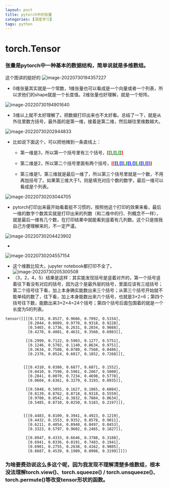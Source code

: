 ```yaml
---
layout: post
title: pytorch中的张量
categories: [深度学习]
tags: python
---
```


# torch.Tensor

### 张量是pytorch中一种基本的数据结构，简单说就是多维数组。

这个图讲的挺好的
![image-20220730194357227](/assets/img/pytorch.jpg)
* 0维张量其实就是一个常数，1维张量也可以看成是一个向量或者一个列表，所以求他们的shape就是一个长度值。2维张量也好理解，就是一个矩阵。

![image-20220730194901640](/assets/img/image-20220730194901640.png)

* 3维以上就不太好理解了。把数据打印出来也不太好看。总结了一下，就是从外往里数方括号，最外面的是第一维，接着是第二维，然后越往里维数越大。

![image-20220730202944833](/assets/img/image-20220730202944833.png)

* 比如说下面这个，可以把他摊到一条直线上：

  * 第一维是3，所以第一个括号里有三个括号，**<font color=red>[</font><font color=green>[]</font>,<font color=green>[]</font>,<font color=green>[]</font><font color=red>]</font>**
  * 第二维是2，所以第二个括号里面有两个括号，**<font color=red>[</font><font color=green>[</font><font color=blue>[]</font>,<font color=blue>[]</font><font color=green>]</font>,<font color=green>[</font><font color=blue>[]</font>,<font color=blue>[]</font><font color=green>]</font>,<font color=green>[</font><font color=blue>[]</font>,<font color=blue>[]</font><font color=green>]</font><font color=red>]</font>**

  * 第三维是1，第三维就是最后一维了，所以第三个括号里就是一个数，不用再加括号了。如果第三维大于1，则是填充对应个数的数字，最后一维可以看成是个列表。

![image-20220730203044705](/assets/img/image-20220730203044705.png)

* pytorch打印出来最开始看着挺不习惯的，按照他这个打印的效果来看，最后一维的数字个数其实就是打印出来的列数（和二维中的行、列概念不一样），就是最后一维有几个数，在打印结果中就能看到竖着有几列数。这个只是按我自己方便理解来的，不一定严谨。

![image-20220730204423902](/assets/img/image-20220730204423902.png)

* 

![image-20220730204557154](/assets/img/image-20220730204557154.png)

* 这个维数比较大，jupyter notebook都打印不全了。
![image-20220730205300508](/assets/img/image-20220730205300508.png)
* （3，2，4，5）结果是这样：其实能发现括号是竖着对齐的，第一个括号竖着往下看没有对应的括号，因为这个是最外层的括号，里面应该有三组括号；第二个括号往下看，加上本身确实能数出来三个括号；从第三个括号开始就不能单纯的数了，往下看，加上本身能数出来六个括号，也就是3×2=6；第四个括号往下数，能数出来3×2×4=24个括号；第四个括号后面包围着的就是一个长度为5的列表。

```
tensor([[[[0.1718, 0.8527, 0.9666, 0.7092, 0.5154],
          [0.2044, 0.8089, 0.9778, 0.9318, 0.9228],
          [0.5465, 0.1736, 0.2631, 0.2034, 0.9088],
          [0.4270, 0.4081, 0.4631, 0.3560, 0.6983]],

         [[0.2999, 0.7122, 0.5903, 0.1277, 0.5751],
          [0.1246, 0.5702, 0.1140, 0.8634, 0.9751],
          [0.3634, 0.7508, 0.0780, 0.7560, 0.0486],
          [0.2376, 0.0524, 0.6017, 0.1852, 0.7268]]],


        [[[0.4310, 0.0380, 0.6877, 0.6871, 0.1552],
          [0.0410, 0.7598, 0.5961, 0.2067, 0.5000],
          [0.2841, 0.0070, 0.7234, 0.4698, 0.5778],
          [0.0604, 0.6361, 0.3279, 0.3193, 0.0935]],

         [[0.5848, 0.5055, 0.1627, 0.1865, 0.6084],
          [0.8139, 0.8762, 0.8718, 0.9310, 0.5559],
          [0.9700, 0.0542, 0.3832, 0.7804, 0.0634],
          [0.5485, 0.8710, 0.0250, 0.5183, 0.2197]]],


        [[[0.4483, 0.8109, 0.3941, 0.4923, 0.1219],
          [0.4432, 0.1553, 0.9352, 0.8578, 0.9011],
          [0.6211, 0.4054, 0.0948, 0.8497, 0.0453],
          [0.3323, 0.5797, 0.9602, 0.2465, 0.1827]],

         [[0.8947, 0.4333, 0.6646, 0.3788, 0.3188],
          [0.6941, 0.8336, 0.0191, 0.7483, 0.1941],
          [0.6901, 0.2755, 0.2638, 0.4162, 0.9805],
          [0.8687, 0.4539, 0.1989, 0.0908, 0.3199]]]])

```
### 为啥要费劲说这么多这个呢，因为我发现不理解清楚多维数组，根本没法理解torch.view()、torch.squeeze() / torch.unsqueeze()、torch.permute()等改变tensor形状的函数。
